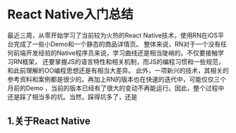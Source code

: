# React Native入门总结

最近三周，从零开始学习了当前较为火热的React Native技术，使用RN在iOS平台完成了一些小Demo和一个静态的商品详情页。
整体来说，RN对于一个没有任何前端开发经验的Native程序员来说，学习曲线还是相当陡峭的。不仅要接触学习RN框架，
还要掌握JS的语言特性和相关机制，而JS的编程习惯和一些规范，和此前理解的OO编程思想还是有相当大差异。
此外，一项新兴的技术，其相关的参考资料和案例都是很少的。再加上RN的版本也在快速的迭代中，可能仅仅三个月前的Demo
，当前的版本已经有了很大的变动不再能运行。因此，整个过程中还是踩了相当多的坑。当然，踩得坑多了，还是

## **1.关于React Native**

